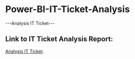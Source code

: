 # Power-BI-IT-Ticket-Analysis
---Analysis IT Ticket---<br/>
## Link to IT Ticket Analysis Report:
[Analysis IT Ticket](https://app.powerbi.com/groups/me/reports/c8d02581-301b-4c41-af03-8103fdba1b82/90e040f336409e503643?experience=power-bi).

